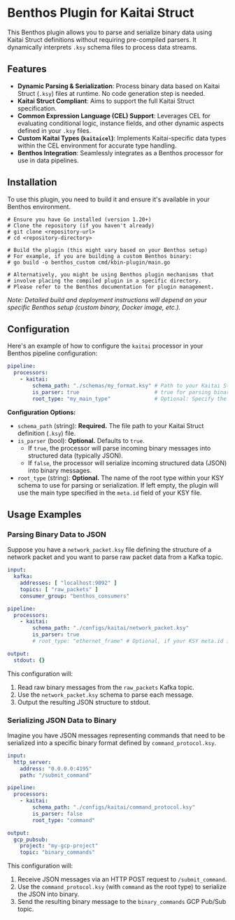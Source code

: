 # Benthos Plugin for Kaitai Struct

This Benthos plugin allows you to parse and serialize binary data using Kaitai Struct definitions without requiring pre-compiled parsers. It dynamically interprets `.ksy` schema files to process data streams.

## Features

*   **Dynamic Parsing & Serialization**: Process binary data based on Kaitai Struct (`.ksy`) files at runtime. No code generation step is needed.
*   **Kaitai Struct Compliant**: Aims to support the full Kaitai Struct specification.
*   **Common Expression Language (CEL) Support**: Leverages CEL for evaluating conditional logic, instance fields, and other dynamic aspects defined in your `.ksy` files.
*   **Custom Kaitai Types (`kaitaicel`)**: Implements Kaitai-specific data types within the CEL environment for accurate type handling.
*   **Benthos Integration**: Seamlessly integrates as a Benthos processor for use in data pipelines.

## Installation

To use this plugin, you need to build it and ensure it's available in your Benthos environment.

```shell
# Ensure you have Go installed (version 1.20+)
# Clone the repository (if you haven't already)
# git clone <repository-url>
# cd <repository-directory>

# Build the plugin (this might vary based on your Benthos setup)
# For example, if you are building a custom Benthos binary:
# go build -o benthos_custom cmd/kbin-plugin/main.go

# Alternatively, you might be using Benthos plugin mechanisms that
# involve placing the compiled plugin in a specific directory.
# Please refer to the Benthos documentation for plugin management.
```

*Note: Detailed build and deployment instructions will depend on your specific Benthos setup (custom binary, Docker image, etc.).*

## Configuration

Here's an example of how to configure the `kaitai` processor in your Benthos pipeline configuration:

```yaml
pipeline:
  processors:
    - kaitai:
        schema_path: "./schemas/my_format.ksy" # Path to your Kaitai Struct (.ksy) file
        is_parser: true                        # true for parsing binary to JSON, false for serializing JSON to binary
        root_type: "my_main_type"              # Optional: Specify the root type from the KSY schema. If empty, uses the 'id' from the schema's 'meta' section.
```

**Configuration Options:**

*   `schema_path` (string): **Required.** The file path to your Kaitai Struct definition (`.ksy`) file.
*   `is_parser` (bool): **Optional.** Defaults to `true`.
    *   If `true`, the processor will parse incoming binary messages into structured data (typically JSON).
    *   If `false`, the processor will serialize incoming structured data (JSON) into binary messages.
*   `root_type` (string): **Optional.** The name of the root type within your KSY schema to use for parsing or serialization. If left empty, the plugin will use the main type specified in the `meta.id` field of your KSY file.

## Usage Examples

### Parsing Binary Data to JSON

Suppose you have a `network_packet.ksy` file defining the structure of a network packet and you want to parse raw packet data from a Kafka topic.

```yaml
input:
  kafka:
    addresses: [ "localhost:9092" ]
    topics: [ "raw_packets" ]
    consumer_group: "benthos_consumers"

pipeline:
  processors:
    - kaitai:
        schema_path: "./configs/kaitai/network_packet.ksy"
        is_parser: true
        # root_type: "ethernet_frame" # Optional, if your KSY meta.id is not ethernet_frame

output:
  stdout: {}
```

This configuration will:
1.  Read raw binary messages from the `raw_packets` Kafka topic.
2.  Use the `network_packet.ksy` schema to parse each message.
3.  Output the resulting JSON structure to stdout.

### Serializing JSON Data to Binary

Imagine you have JSON messages representing commands that need to be serialized into a specific binary format defined by `command_protocol.ksy`.

```yaml
input:
  http_server:
    address: "0.0.0.0:4195"
    path: "/submit_command"

pipeline:
  processors:
    - kaitai:
        schema_path: "./configs/kaitai/command_protocol.ksy"
        is_parser: false
        root_type: "command"

output:
  gcp_pubsub:
    project: "my-gcp-project"
    topic: "binary_commands"
```

This configuration will:
1.  Receive JSON messages via an HTTP POST request to `/submit_command`.
2.  Use the `command_protocol.ksy` (with `command` as the root type) to serialize the JSON into binary.
3.  Send the resulting binary message to the `binary_commands` GCP Pub/Sub topic.

